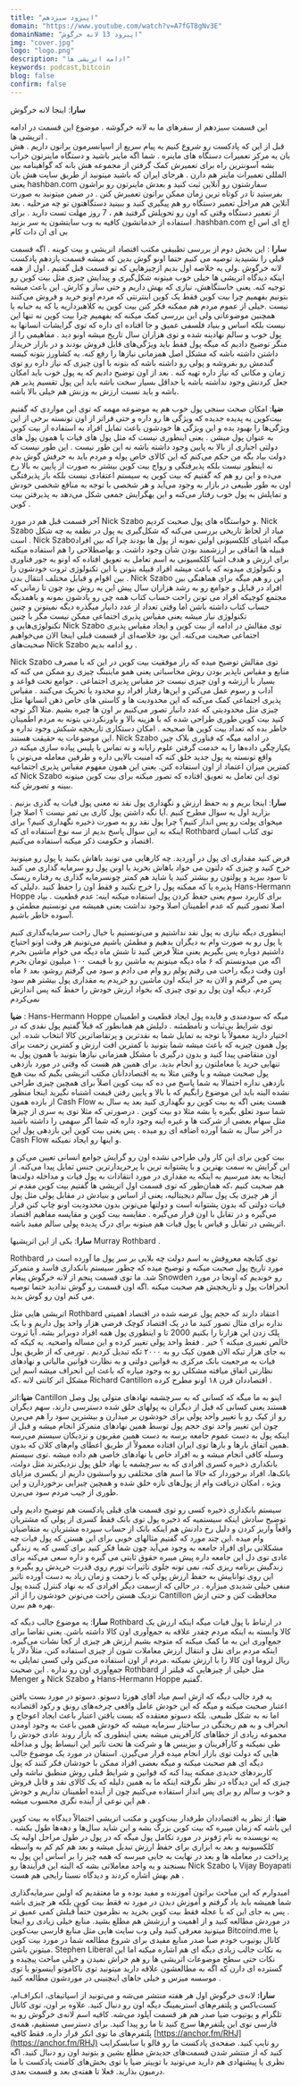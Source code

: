 ```yaml
---
title: "اپیزود سیزدهم"
domain: "https://www.youtube.com/watch?v=A7fGT8gNv3E"
domainName: "اپیزود 13 لانه خرگوش"
img: "cover.jpg"
logo: "logo.png"
description: "ادامه اتریشی ها"
keywords: podcast,bitcoin
blog: false
confirm: false
---
```


**سارا**: اینجا لانه خرگوش

این قسمت سیزدهم از سفرهای ما به لانه خرگوشه . موضوع این قسمت در ادامه اتریشی ها .  
قبل از این که پادکست رو شروع کنیم یه پیام سریع از اسپانسرمون براتون داریم .
هش بان یه مرکز تعمیرات دستگاه های ماینره . شما اگه ماینر باشید و دستگاه ماینرتون خراب بشه آسونترین راه برای تعمیرش کمک گرفتن از مجموعه هش بانه که گواهینامه بین المللی تعمیرات ماینر هم دارن . هرجای ایران که باشید میتونید از طریق سایت هش بان یعنی hashban.com سفارشتون رو آنلاین ثبت کنید و بعدش ماینرتون رو براشون بفرستید تا در کوتاه ترین زمان ممکن براتون تعمیرش کنن . در ضمن میتونید به صورت آنلاین هم مراحل تعمیر دستگاه رو هم پیگیری کنید و ببینید دستگاهتون تو چه مرحلیه . بعد از تعمیر دستگاه وقتی که اون رو تحویلش گرفتید هم ، 7 روز مهلت تست دارید . برای استفاده از خدماتشون کافیه به وب سایتشون یه سر بزنید .hashban.com اچ ای اس اچ بی ای ان دات کام

**سارا** : این بخش دوم از بررسی تطبیقی مکتب اقتصاد اتریشی و بیت کوینه . اگه قسمت قبلی را نشنیدید توصیه می کنیم حتما اونو گوش بدین که میشه قسمت یازدهم پادکست لانه خرگوش .ولی یه خلاصه اول بدیم ازچیزهایی که تو قسمت قبل گفتیم .
اول از همه اینکه دیدگاه اتریشی ها خیلی خوب میتونه شکل‌گیری و پیدایش چیزی مثل بیت کوین رو توجیه کنه. یعنی خاستگاهش، نیازی که بهش داریم و حتی ساز و کارش. این باعث میشه بتونیم بفهمیم چرا بیت کوین فقط یک کوین اینترنتی که مردم اونو خرید و فروش می‌کنند نیست .خیلی از عموم مردم هم ممکنه فکر کنن بیت کوین یه کلاهبرداریه یا که یه حبابه یا همچنین موضوعاتی ولی این بررسی کمک میکنه که بفهمیم چرا بیت کوین نه تنها این نیست بلکه اساس و بنیاد فلسفی عمیق و جا افتاده ای داره که توی گرایشات انسانها به پول خوب و سالم نهادینه شده و توی هزاران سال تاریخ میشه اونو دید .
مفاهیمی را از منگر توضیح دادیم که میگه پول فقط باید ویژگی‌های قابل فروش بودند و در بازار خریدار داشتن داشته باشه که مشکل اصل همزمانی نیازها را رفع کنه. یه کشاورز بتونه کیسه گندمش رو بفروشه و پولی رو داشته باشه که بتونه با اون چیزی که نیاز داره رو توی زمان و مکانی که نیاز داره تهیه کنه . بعد از اون توضیح دادیم که یه پول خوب باید امکان جعل کردنش وجود نداشته باشه یا حداقل بسیار سخت باشه باید این پول تقسیم پذیر هم باشه و باید نسبت ارزش به وزنش هم خیلی بالا باشه.

**ضیا**: امکان صحت سنجی پول خوب هم یه موضوعه مهمه که توی این مواردی که گفتیم بیت‌کوین یه پدیده جدیده که ویژگی ها رو داره و حتی فراتر از اون تونسته برخی از این ویژگی‌ها را بهبود بده و این ویژگی ها خودشون باعث تمایل افراد به استفاده از بیت کوین به عنوان پول میشن . یعنی اینطوری نیست که مثل پول های فیات یا همون پول های دولتی اجباری از بالا به پایین وجود داشته باشه نه این طور نیست .
این طور نیست که دولت بیاد بگه من حکم می‌کنم که این کالای خاص پوله و مردم باید به حرفش گوش بدم نه اینطور نیست بلکه پذیرفتگی و رواج بیت کوین بیشتر به صورت از پایین به بالا رخ می‌ده و این رو هم که گفتیم که بیت کوین یه سیستم اعتقادی نیست بلکه باز پذیرفتگی اون به طور طبیعی در بازار به وجود می‌آید و هر شخصی با توجه به منافع شخصی خودش و تمایلش به پول خوب رفتار می‌کنه و این یهگرایش جمعی شکل می‌دهد به پذیرفتن بیت کوین .

آخر قسمت قبل هم در مورد Nick Szabo و خواستگاه های پول صحبت کردیم. Nick Szabo میاد از لحاظ تاریخی بررسی می‌کنه که شکل‌گیری یه پول در نطفه به چه شکل است . Nick Szaboمیگه اشیای کلکسیونی اولین نمونه از پول ها بودند چرا که بین افراد قبیله ها اتفاقی بر ارزشمند بودن شان وجود داشت.
و یهاصطلاحی را هم استفاده میکنه برای ارزش و هدف اشیا کلکسیونی به اسم تعامل به تعویق افتاده که اونو یه جور فناوری و تکنولوژی میدونه که باعث میشه افراد قبیله بتونن با این تکنولوژی ثروت خودشون را بین اقوام و قبایل مختلف انتقال بدن . Nick Szabo این رو هم میگه برای هماهنگی بین افراد در قبایل و جوامع رو به رشد هزاران سال پیش این یه روش بود چون تا زمانی که مجتمع کوچیکه افراد می تونن راحت حساب کتاب همه چی رو یادشون بمونه و باهمدیگه حساب کتاب داشته باشن اما وقتی تعداد از عدد دانبار میگذره دیگه نمیتونن و چنین تکنولوژی نیاز میشه یعنی مقیاس پذیری اجتماعی ممکن نیست مگر با چنین تکنولوژی‌هایی و Nick Szabo توی مقالش در ادامه از بیت کوین و ایجاد مقیاس پذیری اجتماعی صحبت می‌کنه. این بود خلاصه‌ای از قسمت قبلی اینجا الان می‌خواهیم صحبت‌های Nick Szabo رو ادامه بدیم .

Nick Szabo توی مقالش توضیح میده که راز موفقیت بیت کوین در این که با مصرف منابع و مقیاس ناپذیر بودن روش محاسباتی یعنی همو ماینینگ چیزی رو ممکن می کنه که بسیار با ارزشه و اون چیزی نیست جز مقیاس پذیری اجتماعی . جوامع تحت قواعد و آداب و رسوم عمل می‌کنن و این‌ها رفتار افراد رو محدود یا تحریک می‌کنند . مقیاس پذیری اجتماعی کمک می‌کنه که این محدودیت ها و کاستی های خاص ذهن انسانها مثل چیزی مثل محدودیتی که عدد دانبار تصور می‌کنیم بر اون ها چیره بشیم .مثلا اگر توجه کنید بیت کوین طوری طراحی شده که با هزینه بالا و باورنکردنی بتونه به مردم اطمینان خاطر بده که تعداد بیت کوین ها صحیحه . امکان دستکاری تاریخچه شبکش وجود نداره و این موضوعات یه حقیقت هستند. Nick Szabo در ادامه میگه که فناوری بلاک چین یکپارچگی داده‌ها را به خدمت گرفتن علوم رایانه و نه تماس با پلیس پیاده سازی میکنه در واقع تونسته یه پول جدید خلق کنه که امنیت بالایی داره و طرفین معامله می‌تونن با کمترین میزان اعتماد از اون استفاده کنن. یعنی این همون مفهوم مقیاس پذیری اجتماعیه که Nick Szabo توی این تعامل به تعویق افتاده که تصور میکنه برای بیت کوین میتونه ببینه و تصورش کنه.

**سارا**: اینجا بریم و به حفظ ارزش و نگهداری پول نقد نه معنی پول فیات یه گذری بزنیم . بزارید اول یه سوال مطرح کنیم .آیا نگه داشتن پول کاری بی ثمر نیست ؟ اصلا چرا میخوای پولت رو پس انداز کنیم؟ چرا پول نقد رو به صورت ذخیره نگهداری کنیم؟ برای اینکه به این سوال پاسخ بدیم از سه نوع استفاده ای که Rothbard توی کتاب انسان اقتصاد و حکومت ذکر میکنه استفاده می‌کنیم.

فرض کنید مقداری ای پول در آوردید. چه کارهایی می تونید باهاش بکنید یا پول رو میتونید خرج کنید و چیزی که دلتون می خواد باهاش بخرید یا اونن پول رو سرمایه گذاری می کنید تا سود ببرید و پولتون رو بیشتر کنید یا شاید هم کمتر چونسرمایه گذاری یه رفتاره ریسک پذیره یا که ممکنه پول را خرج نکنید و فقط اون را حفظ کنید .دلیلی که Hans-Hermann Hoppe برای کاربرد سوم یعنی حفظ کردن پول استفاده میکنه اینه: عدم قطعیت . بیاد اصلا تصور کنیم که عدم اطمینان اصلا وجود نداشت یعنی همیشه می تونستیم مطمئن و آسوده خاطر باشیم.

اینطوری دیگه نیازی به پول نقد نداشتیم و می‌تونستیم با خیال راحت سرمایه‌گذاری کنیم یا پول رو به صورت وام به دیگران بدهیم و مطمئن باشیم می‌تونیم هر وقت اونو احتیاج داشتیم دوباره پس بگیریم یعنی مثلاً فرض کنید تا شش ماه دیگه می خوام ماشین بخرم اگه من میدونستم که ۶ ماه دیگه میتونم یه ماشین رو با قیمت ۱۰۰ میلیون تومان بخرم اون وقت دیگه راحت می رفتم پولم رو وام می دادم و سود می گرفتم روشو، بعد ۶ ماه پس می گرفتم و الان به جز اینکه اون ماشین رو خریدم یه مقداری پول بیشتر هم سود کردم، دیگه اون پول رو توی چیزی که بخواد ارزش خودش را حفظ کنه پس اندازش نمی‌کردم

**ضیا** : Hans-Hermann Hoppe میگه که سودمندی و فایده پول ایجاد قطعیت و اطمینان توی شرایط بی‌ثبات و نامطمئنه . دلیلش هم همانطور که قبلاً گفتیم پول نقدی که در اختیار دارید معمولاً با توجه به تمایل شما به نقدترین و پرتقاضاترین کالا انتخاب شده. این پول همون چیزیه که باعث میشه شما بتونید با کمترین افت ارزش و کمترین زحمت برای اون متقاضی پیدا کنید و بدون درگیری با مشکل همزمانی نیازها بتونید با همون پول به تنهایی خرید یا معاملتون رو انجام بدید. برای همین هم هست که وقتی در مورد بازدهی پول صحبت میشه و یا وقتی مثلا به یه اقتصاددانان مکتب اتریشی بگیم که بیت هیچ بازدهی نداره احتمالا به شما پاسخ می ده که بیت کوین اصلاً برای همچین چیزی طراحی نشده البته باید این موضوع رابگیم که با بالا و پایین رفتن قیمت اشتباه نگیرید اینجا منظور از بازده همون Cash Flow هست یعنی اگه یه بیت کوین رو نگهداری کنید بعد یه سال به شما سود تعلق بگیره یا بشه مثلا دو بیت کوین . درصورتی که مثلا توی یه سری از چیزها مثل سهام بعضی از شرکت ها و غیره اینه وجود داره که شما اگر سهمی را داشته باشید در آخر سال به شما آورده اضافه ای رو میده . پس یعنی بیت کوین این بازدهی پول این Cash Flow و اینها رو ایجاد نمیکنه.

بیت کوین برای این کار ولی طراحی نشده اون رو گرایش جوامع انسانی تعیین می‌کن و این گرایش به سمت بهترین و با پشتوانه ترین یا پرخریدارترین جنس تمایل پیدا می‌کنه. از اینجا به بعد میرسیم به اینکه یه مقداری در مورد انتقادات به پول فیات و مداخله دولت‌ها هم صحبت کنیم ،که همان‌طور که توی قسمت اول اتریشی ها گفتیم بیت کوین مقدم تر از هر چیزی یک پول سالم دیجیتالیه، یعنی از اساس و بنیادش در مقابل پولی مثل پول فیات دولتی که بدون پشتوانه است و دولتها می‌تونن بدون محدودیت اونو چاپ کنن قرار می‌گیره و در تقابل با اون قرار می‌گیره . مقایسه بیت کوین و مقایسه مفاهیم اقتصاد اتریشی در تقابل و قیاس با پول فیات هم میتونه برای درک پدیده پولی سالم مفید باشه.

**سارا**: یکی از این اتریشیها Murray Rothbard .

Rothbard توی کتابچه معروفش به اسم دولت چه بلایی بر سر پول ما آورده است در مورد تاریخ پول صحبت میکنه و توضیح میده که چطور سیستم بانکداری فاسد و متمرکز شد. ما توی قسمت پنجم از لانه خرگوش پیغام Snowden رو خوندیم که اونجا در مورد انحرافات پول و تاریخچش هم صحبت میکنه .اگه اون قسمت رو گوش ندادید حتما توصیه می کنم اون رو گوش بدید.

اتریشی هایی مثل Rothbard اعتقاد دارند که حجم پول عرضه شده در اقتصاد اهمیتی نداره برای مثال تصور کنید ما در یک اقتصاد کوچک فرضی هزار واحد پول داریم و با یک پلک زدن این هزارتا را بکنیم 2000 تا و اینطوری پول همه افراد دوبرابر بشه. آیا ثروت خالص تغییری میکنه ؟ خیر . فقط واحد پولی تغییر کرده و این مساله واضحیه. یه کیکه که به جای هزار تیکه الان همون کیک رو به ۲۰۰۰ تکه تبدیل کردیم . تورمی که از طریق پول فیات به مرجعیت بانک مرکزی به قوانین دولتی و به نظارت قوانین مالیاتی و نهادهای نظارتی اتفاق میافته مشکلی رو به وجود میاره که باعث این انحراف میشه اسم این مشکل اثر کانتی لانه ،که Richard Cantillon اقتصاددان قرن ۱۸ اونو مطرح کرده .

**ضیا**:اثر Cantillon اینو به ما میگه که کسانی که به سرچشمه نهادهای متولی پول وصل هستند یعنی کسانی که قبل از دیگران به پولهای خلق شده دسترسی دارند، سهم دیگران رو از کیک رو با تغییر واحد پولی برای خودشون بر میدارن و بیشترین سود را هم می‌برن چون این تغییر واحد توی حجم پول توسط همین نهادهای متمرکز انجام میشه و قبل از اینکه پول به دست عموم جامعه برسه به دست همین مقربون و نزدیکان سیستم می‌رسه .همین اتفاق بارها و بارها توی ایران افتاده معمولاً از طریق اعطای وام‌های کلان که بدون وسیله کافی انجام میشه و به افراد خاص یا نهادهای خاصی هم داده میشه .توی سیستم بانکداری ذخیره کسری افرادی که به سرچشمه یا نهاد خلق پول نزدیکترند مثل دولت، بانک‌ها، افراد برخوردار که حالا ما اسم های مختلفی رو واسشون داریم از یکسری مزایای ویژه ، امکان دریافت وام از پول‌های تازه خلق شده و همچین چیزایی برخوردارن و این طوری از جیب مردم سود می‌برن.

سیستم بانکداری ذخیره کسی رو توی قسمت های قبلی پادکست هم توضیح دادیم ولی توضیح سادش اینکه سیستمیه که ذخیره پول توی بانک فقط کسری از پولی که مشتریان واقعاً واریز کردن و دلیل رخ دادنش هم اینکه بانک از حساب سپرده مشتریان به متقاضیان وام میده .این چند مورد که گفتیم مثالهای خوبی برای این هستن که پول فیات چه مشکلاتی برای افراد جامعه به وجود می‌آید چون شما فکر کنید برای کسی که یه زندگی عادی توی دل این جامعه داره پیش میبره حقوق ثابتی می گیره و داره سعی می‌کنه برای زندگیش برنامه ریزی کنه، نمی تونه جلوی تاثیرات تورم روی قدرت خریدش رو بگیره و این روی تواناییش به حفظ ارزش پولی که با زحمت و زمان زیاد به دست آورده تاثیر منفی خیلی شدیدی میزاره . در حالی که ازسمت دیگر افرادی که به نهاد کنترل کننده پول نزدیک هستن راحت می‌تونن خودشون را از اثر Cantillon محافظت کنن و حتی ازش بهره هم ببرن.

**سارا**: یه موضوع جالب دیگه که Rothbard در ارتباط با پول فیات میگه اینکه ارزش یک کالا وابسته به اینکه مردم چقدر علاقه به جمع‌آوری اون کالا داشته باشن. یعنی تقاضا برای جمع‌آوری این به ما کمک میکنه که متوجه بشیم ارزش هر چیزی از کجا نشات می‌گیره. اینکه مردم برای نقل و انتقال ارزش معاملات شون از چیزی استفاده کنن، مثلاً دلار یا ریال لزوما اون کالا را با ارزش نمیکنه .مردم از اون استفاده می‌کنن ولی کسی تمایلی به جمع‌آوری اون رو نداره . این صحبت Rothbard مثل خیلی از چیزهایی که قبلتر از Menger و Nick Szabo و Hans-Hermann Hoppe گفتیم.

یه فرد جالب دیگه که ازش اسم میاد آقای هورتا دسوتو.
دسوتو در مورد بست یافتن اعتبار صحبت میکنه و میگه که این خودش عامل واقعی چرخه‌های رونق و رکود اقتصادیه اما نه به شکل طبیعی. بلکه دسوتو معتقده که بست یافتن اعتبار باعث ایجاد اعوجاج و انحراف و به هم ریختگی در ساختار سرمایه میشه که خودش همین باعث به وجود اومدن مجموعه زیادی از خطاهای کارآفرینی میشه یعنی اینطوری که بازار روند عادی خودش را طی نمیکنه و کارآفرینان و بیزینس ها و شرکت ها تحت تاثیر این انبساط پول و مداخله هایی که دولت توی بازار انجام میده قرار می‌گیرن. استفان در مورد یک موضوع جالب دیگه ای هم صحبت میکنه و میگه بعضی افراد ممکن با خودشان فکر کنند که پول کاربردهای جدیدی ممکنه پیدا کنه که قوانین و شرایط قبلی روش منطبق نباشه ولی چیزی که این دیدگاه در نظر نگرفته اینکه ما به همین دلیله که یک کالای نقد و قابل فروش و خوب و سالم رو برای پس انداز استفاده می‌کنیم چون از آینده اطمینان نداریم و خودش هم این نوعی از آینده نگری محسوب میشه .

**ضیا**: از نظر یه اقتصاددان طرفدار بیت‌کوین و مکتب اتریشی احتمالاً دیدگاه به بیت کوین این باشه که زمان میبره که بیت کوین بزرگ بشه و این شاید سال‌ها و دهه‌ها طول بکشه . یه نویسنده به نام ژفونز در مورد تکامل پول میگه که در پول در طول مراحل اولیه یک کلکسیونیه و بعد به ابزاری برای حفظ ارزش تبدیل میشه و بعد هم کم کم به واسطه پرداخت در معامله ها و بعد در نهایت به جایی میرسه که همه چیز را بر اساس این پول به بسنجند و یه واحد معاملاتی بشه که البته این فرآیندها رو Nick Szabo یا Vijay Boyapati هم بهش اشاره کردند و دیدگاه نسبتا رایجی هم هست .

امیدوارم که این مباحث براتون آموزنده و مفید بوده و ما معتقدیم که اولین سرمایه‌گذاری شما همیشه باید یاد گرفتم و آموزش دیدن در مورد نه فقط بیت کوین بلکه هر چیزی باشه . پس به جای این که با عجله فقط بیت کوین بخرید به نظرمون حتماً قبلش کمی عمیق تر در موردش مطالعه کنید و از اهمیت و ارزشش هم مطلع بشید. منابع خیلی زیادی رو اینجا میتونید معرفی کنید ولی وب سایت هایی مثل منابع فارسی بیت‌کوین Bitcoind.me یا کانال یوتیوب خودم ضیا صدر منابع مفیدی برای شروع مطالعه شما در مورد بیت کوین میتونن باشن. Stephen Liberal به نکات جالب زیادی دیگه ای هم اشاره میکنه اما این نکات حتی سطح موضوعات اتریشی ها رو هم خراش نمیدن و خیلی مباحث پیچیده و گسترده ای دارن که اگه به مطالعشون علاقه دارید میتونید توی ناکاموتو اینسوتو یا توی موسسه میزس و خیلی جاهای اینچنینی در موردشون مطالعه کنید .

**سارا:** لانه‌ی خرگوش اول هر هفته منتشر می‌شه و می‌تونید از اسپاتیفای، انکر‌اف‌ام، کست‌باکس و پلتفرم‌های ‌استریمینگ دیگه اون رو دنبال کنید. علاوه بر اون، توی کانال تلگرام و یوتیوب ضیا صدر هم هر قسمت آپلود می‌شه. کافیه اسم لانه‌ی خرگوش رو به فارسی توی این پلتفرم‌ها سرچ کنید تا ما رو پیدا کنید. برای دسترسی مستقیم، همه‌ی پلتفرم‌های ما توی انکر قرار داره. فقط کافیه [https://anchor.fm/RHJ](https://anchor.fm/RHJ) رو تایپ کنید. صفحه‌ی پادکست ما رو فالو یا سابسکرایب کنید که از منتشر شدن قسمت‌های جدیدش مطلع بشین و بتونید اون رو دنبال کنید. اگه نظری یا پیشنهادی هم دارید می‌تونید با توییتر ضیا یا توی بخش‌های کامنت‌ پادکست با ما درمیون بذارید. فعلا تا هفته‌ی بعد و قسمت بعدی.
